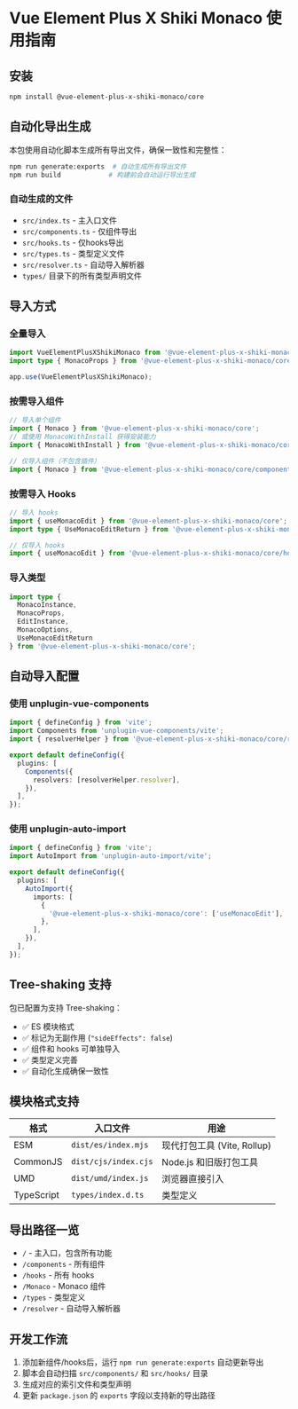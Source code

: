 # Vue Element Plus X Shiki Monaco 使用指南

## 安装

```bash
npm install @vue-element-plus-x-shiki-monaco/core
```

## 自动化导出生成

本包使用自动化脚本生成所有导出文件，确保一致性和完整性：

```bash
npm run generate:exports  # 自动生成所有导出文件
npm run build            # 构建前会自动运行导出生成
```

### 自动生成的文件

- `src/index.ts` - 主入口文件
- `src/components.ts` - 仅组件导出
- `src/hooks.ts` - 仅hooks导出  
- `src/types.ts` - 类型定义文件
- `src/resolver.ts` - 自动导入解析器
- `types/` 目录下的所有类型声明文件

## 导入方式

### 全量导入

```typescript
import VueElementPlusXShikiMonaco from '@vue-element-plus-x-shiki-monaco/core';
import type { MonacoProps } from '@vue-element-plus-x-shiki-monaco/core';

app.use(VueElementPlusXShikiMonaco);
```

### 按需导入组件

```typescript
// 导入单个组件
import { Monaco } from '@vue-element-plus-x-shiki-monaco/core';
// 或使用 MonacoWithInstall 获得安装能力
import { MonacoWithInstall } from '@vue-element-plus-x-shiki-monaco/core';

// 仅导入组件（不包含插件）
import { Monaco } from '@vue-element-plus-x-shiki-monaco/core/components';
```

### 按需导入 Hooks

```typescript
// 导入 hooks
import { useMonacoEdit } from '@vue-element-plus-x-shiki-monaco/core';
import type { UseMonacoEditReturn } from '@vue-element-plus-x-shiki-monaco/core';

// 仅导入 hooks
import { useMonacoEdit } from '@vue-element-plus-x-shiki-monaco/core/hooks';
```

### 导入类型

```typescript
import type { 
  MonacoInstance, 
  MonacoProps, 
  EditInstance, 
  MonacoOptions, 
  UseMonacoEditReturn 
} from '@vue-element-plus-x-shiki-monaco/core';
```

## 自动导入配置

### 使用 unplugin-vue-components

```typescript
import { defineConfig } from 'vite';
import Components from 'unplugin-vue-components/vite';
import { resolverHelper } from '@vue-element-plus-x-shiki-monaco/core/resolver';

export default defineConfig({
  plugins: [
    Components({
      resolvers: [resolverHelper.resolver],
    }),
  ],
});
```

### 使用 unplugin-auto-import

```typescript
import { defineConfig } from 'vite';
import AutoImport from 'unplugin-auto-import/vite';

export default defineConfig({
  plugins: [
    AutoImport({
      imports: [
        {
          '@vue-element-plus-x-shiki-monaco/core': ['useMonacoEdit'],
        },
      ],
    }),
  ],
});
```

## Tree-shaking 支持

包已配置为支持 Tree-shaking：

- ✅ ES 模块格式
- ✅ 标记为无副作用 (`"sideEffects": false`)
- ✅ 组件和 hooks 可单独导入
- ✅ 类型定义完善
- ✅ 自动化生成确保一致性

## 模块格式支持

| 格式 | 入口文件 | 用途 |
|------|----------|------|
| ESM | `dist/es/index.mjs` | 现代打包工具 (Vite, Rollup) |
| CommonJS | `dist/cjs/index.cjs` | Node.js 和旧版打包工具 |
| UMD | `dist/umd/index.js` | 浏览器直接引入 |
| TypeScript | `types/index.d.ts` | 类型定义 |

## 导出路径一览

- `/` - 主入口，包含所有功能
- `/components` - 所有组件
- `/hooks` - 所有 hooks
- `/Monaco` - Monaco 组件
- `/types` - 类型定义
- `/resolver` - 自动导入解析器

## 开发工作流

1. 添加新组件/hooks后，运行 `npm run generate:exports` 自动更新导出
2. 脚本会自动扫描 `src/components/` 和 `src/hooks/` 目录
3. 生成对应的索引文件和类型声明
4. 更新 `package.json` 的 `exports` 字段以支持新的导出路径